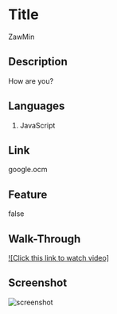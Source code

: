 

  # Title
  ZawMin

  ## Description
  How are you?

  ## Languages
  1. JavaScript<br>

  ## Link
  google.ocm

  ## Feature
  false

  ## Walk-Through
  [![Click this link to watch video]](https://www.youtube.com/watch?v=Gu9yie0S41I)

  ## Screenshot
  ![screenshot](https://github.com/Minmaung0307/professional-readme_generator/blob/30757d803f7e6c5da736378a603a6747abc466f7/images/readme.png)
  